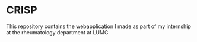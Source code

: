 # CRISP
This repository contains the webapplication I made as part of my internship at the rheumatology department at LUMC
